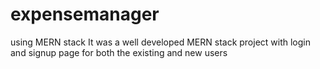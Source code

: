 # expensemanager
using MERN stack
It was a well developed MERN stack project with login and signup page for both the existing and new users
